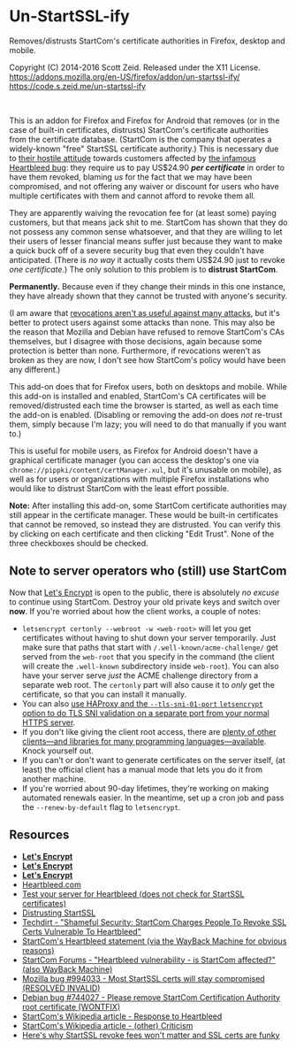 Un-StartSSL-ify
===============

Removes/distrusts StartCom's certificate authorities in Firefox, desktop and
mobile.

Copyright (C) 2014-2016 Scott Zeid.  Released under the X11 License.  
<https://addons.mozilla.org/en-US/firefox/addon/un-startssl-ify/>  
<https://code.s.zeid.me/un-startssl-ify>

 

This is an addon for Firefox and Firefox for Android that removes (or in the
case of built-in certificates, distrusts) StartCom's certificate authorities
from the certificate database.  (StartCom is the company that operates a
widely-known "free" StartSSL certificate authority.)  This is necessary due to
[their hostile attitude](https://raim.codingfarm.de/blog/2014/04/12/distrusting-startssl/)
towards customers affected by [the infamous Heartbleed bug](http://heartbleed.com):
they require us to pay US$24.90 ***per certificate*** in order to have them
revoked, blaming *us* for the fact that we may have been compromised, and not
offering any waiver or discount for users who have multiple certificates with
them and cannot afford to revoke them all.

They are apparently waiving the revocation fee for (at least some) paying
customers, but that means jack shit to me.  StartCom has shown that they do not
possess any common sense whatsoever, and that they are willing to let their
users of lesser financial means suffer just because they want to make a quick
buck off of a severe security bug that even they couldn't have anticipated.
(There is *no way* it actually costs them US$24.90 just to revoke *one
certificate*.) The only solution to this problem is to **distrust StartCom**.

**Permanently.**  Because even if they change their minds in this one instance,
they have already shown that they cannot be trusted with anyone's security.

(I am aware that [revocations aren't as useful against many attacks](http://www.ahtik.com/blog/startssl-revocation-fees-will-not-matter-and-ssl-certs-are-funky_u1g8E/),
but it's better to protect users against some attacks than none.  This may also
be the reason that Mozilla and Debian have refused to remove StartCom's CAs
themselves, but I disagree with those decisions, again because some protection
is better than none.  Furthermore, if revocations weren't as broken as they are
now, I don't see how StartCom's policy would have been any different.)

This add-on does that for Firefox users, both on desktops and mobile.  While
this add-on is installed and enabled, StartCom's CA certificates will be
removed/distrusted each time the browser is started, as well as each time the
add-on is enabled.  (Disabling or removing the add-on does *not* re-trust them,
simply because I'm lazy; you will need to do that manually if you want to.)

This is useful for mobile users, as Firefox for Android doesn't have a
graphical certificate manager (you can access the desktop's one via
`chrome://pippki/content/certManager.xul`, but it's unusable on mobile), as
well as for users or organizations with multiple Firefox installations who
would like to distrust StartCom with the least effort possible.

**Note:**  After installing this add-on, some StartCom certificate authorities
may still appear in the certificate manager.  These would be built-in
certificates that cannot be removed, so instead they are distrusted.  You can
verify this by clicking on each certificate and then clicking "Edit Trust".
None of the three checkboxes should be checked.


Note to server operators who (still) use StartCom
-------------------------------------------------

Now that [Let's Encrypt](https://letsencrypt.org/) is open to the public, there
is absolutely *no excuse* to continue using StartCom.  Destroy your old private
keys and switch over **now**.  If you're worried about how the client works, a
couple of notes:

 * `letsencrypt certonly --webroot -w <web-root>` will let you get certificates
   without having to shut down your server temporarily.  Just make sure that
   paths that start with `/.well-known/acme-challenge/` get served from the
   `web-root` that you specify in the command (the client will create the
   `.well-known` subdirectory inside `web-root`).  You can also have your server
   serve *just* the ACME challenge directory from a separate web root.  The
   `certonly` part will also cause it to *only* get the certificate, so that you
   can install it manually.
 * You can also [use HAProxy and the `--tls-sni-01-port` `letsencrypt` option
   to do TLS SNI validation on a separate port from your normal HTTPS server](https://coolaj86.com/articles/lets-encrypt-with-haproxy/).
 * If you don't like giving the client root access, there are [plenty of other
   clients—and libraries for many programming languages—available](https://community.letsencrypt.org/t/list-of-client-implementations/2103).  Knock yourself out.
 * If you can't or don't want to generate certificates on the server itself,
   (at least) the official client has a manual mode that lets you do it from
   another machine.
 * If you're worried about 90-day lifetimes, they're working on making automated
   renewals easier.  In the meantime, set up a cron job and pass the
   `--renew-by-default` flag to `letsencrypt`.


Resources
---------

* [**Let's Encrypt**](https://letsencrypt.org/)
* [**Let's Encrypt**](https://letsencrypt.org/)
* [**Let's Encrypt**](https://letsencrypt.org/)
* [Heartbleed.com](http://www.heartbleed.com/)
* [Test your server for Heartbleed (does not check for StartSSL certificates)](https://filippo.io/Heartbleed/)
* [Distrusting StartSSL](https://raim.codingfarm.de/blog/2014/04/12/distrusting-startssl/)
* [Techdirt - "Shameful Security: StartCom Charges People To Revoke SSL Certs Vulnerable To Heartbleed"](https://www.techdirt.com/articles/20140409/11442426859/shameful-security-startcom-charges-people-to-revoke-ssl-certs-vulnerable-to-heartbleed.shtml)
* [StartCom's Heartbleed statement (via the WayBack Machine for obvious reasons)](https://goo.gl/T09jnC)
* [StartCom Forums - "Heartbleed vulnerability - is StartCom affected?" (also WayBack Machine)](https://goo.gl/TQClPk)
* [Mozilla bug #994033 - Most StartSSL certs will stay compromised (RESOLVED INVALID)](https://bugzilla.mozilla.org/show_bug.cgi?id=994033)
* [Debian bug #744027 - Please remove StartCom Certification Authority root certificate (WONTFIX)](https://bugs.debian.org/cgi-bin/bugreport.cgi?bug=744027)
* [StartCom's Wikipedia article - Response to Heartbleed](https://en.wikipedia.org/wiki/StartCom#Response_to_Heartbleed)
* [StartCom's Wikipedia article - (other) Criticism](https://en.wikipedia.org/wiki/StartCom#Criticism)
* [Here's why StartSSL revoke fees won't matter and SSL certs are funky](http://www.ahtik.com/blog/startssl-revocation-fees-will-not-matter-and-ssl-certs-are-funky_u1g8E/)
